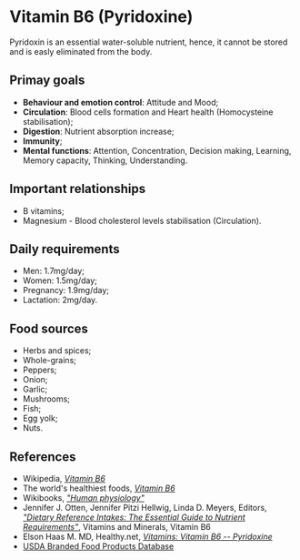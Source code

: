 # Vitamin B6 (Pyridoxine)
Pyridoxin is an essential water-soluble nutrient, hence, it cannot be stored and is easly eliminated from the body.

## Primay goals
- __Behaviour and emotion control__: Attitude and Mood;
- __Circulation__: Blood cells formation and Heart health (Homocysteine stabilisation);
- __Digestion__: Nutrient absorption increase;
- __Immunity__;
- __Mental functions__: Attention, Concentration, Decision making, Learning, Memory capacity, Thinking, Understanding.

## Important relationships
- B vitamins;
- Magnesium - Blood cholesterol levels stabilisation (Circulation).

## Daily requirements
- Men: 1.7mg/day;
- Women: 1.5mg/day;
- Pregnancy: 1.9mg/day;
- Lactation: 2mg/day.

## Food sources
- Herbs and spices;
- Whole-grains;
- Peppers;
- Onion;
- Garlic;
- Mushrooms;
- Fish;
- Egg yolk;
- Nuts.

## References
- Wikipedia, [_Vitamin B6_](https://en.wikipedia.org/wiki/Vitamin_B6)
- The world's healthiest foods, [_Vitamin B6_](http://www.whfoods.com/genpage.php?tname=nutrient&dbid=108)
- Wikibooks, [_"Human physiology"_](https://en.Wikibooks.org/wiki/Human_Physiology/Nutrition#Vitamins)
- Jennifer J. Otten, Jennifer Pitzi Hellwig, Linda D. Meyers, Editors, 
[_"Dietary Reference Intakes: The Essential Guide to Nutrient Requirements"_](https://www.amazon.com/Dietary-Reference-Intakes-Essential-Requirements/dp/0309157420), Vitamins and Minerals, Vitamin B6
- Elson Haas M. MD, Healthy.net, [_Vitamins: Vitamin B6 -- Pyridoxine_](http://www.healthy.net/Health/Article/Vitamin_B6_Pyridoxine/2128/1)
- [USDA Branded Food Products Database](https://ndb.nal.usda.gov/ndb/nutrients/report?nutrient1=415&nutrient2=&nutrient3=&&max=1000&subset=0&offset=0&sort=c&totCount=7669&measureby=g)